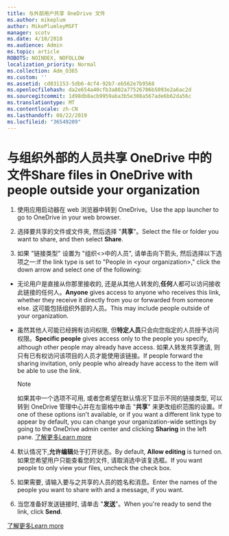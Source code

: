 ```yaml
---
title: 与外部用户共享 OneDrive 文件
ms.author: mikeplum
author: MikePlumleyMSFT
manager: scotv
ms.date: 4/10/2018
ms.audience: Admin
ms.topic: article
ROBOTS: NOINDEX, NOFOLLOW
localization_priority: Normal
ms.collection: Adm_O365
ms.custom: ''
ms.assetid: cd031153-5db6-4cf4-92b7-eb562e7b9568
ms.openlocfilehash: da2e654a40cfb3a802a77526706b5093e2a6ac2d
ms.sourcegitcommit: 1d98db8acb9959aba3b5e308a567ade6b62da56c
ms.translationtype: MT
ms.contentlocale: zh-CN
ms.lasthandoff: 08/22/2019
ms.locfileid: "36549209"
---
```

# <a name="share-files-in-onedrive-with-people-outside-your-organization"></a><span data-ttu-id="fb326-102">与组织外部的人员共享 OneDrive 中的文件</span><span class="sxs-lookup"><span data-stu-id="fb326-102">Share files in OneDrive with people outside your organization</span></span>

1. <span data-ttu-id="fb326-103">使用应用启动器在 web 浏览器中转到 OneDrive。</span><span class="sxs-lookup"><span data-stu-id="fb326-103">Use the app launcher to go to OneDrive in your web browser.</span></span> 
    
2. <span data-ttu-id="fb326-104">选择要共享的文件或文件夹, 然后选择 "**共享**"。</span><span class="sxs-lookup"><span data-stu-id="fb326-104">Select the file or folder you want to share, and then select **Share**.</span></span> 
    
3. <span data-ttu-id="fb326-105">如果 "链接类型" 设置为 "组织\<\>中的人员", 请单击向下箭头, 然后选择以下选项之一:</span><span class="sxs-lookup"><span data-stu-id="fb326-105">If the link type is set to "People in \<your organization\>," click the down arrow and select one of the following:</span></span> 
    
  - <span data-ttu-id="fb326-106">无论用户是直接从你那里接收的, 还是从其他人转发的,**任何**人都可以访问接收此链接的任何人。</span><span class="sxs-lookup"><span data-stu-id="fb326-106">**Anyone** gives access to anyone who receives this link, whether they receive it directly from you or forwarded from someone else.</span></span> <span data-ttu-id="fb326-107">这可能包括组织外部的人员。</span><span class="sxs-lookup"><span data-stu-id="fb326-107">This may include people outside of your organization.</span></span> 
    
  - <span data-ttu-id="fb326-108">虽然其他人可能已经拥有访问权限, 但**特定人员**只会向您指定的人员授予访问权限。</span><span class="sxs-lookup"><span data-stu-id="fb326-108">**Specific people** gives access only to the people you specify, although other people may already have access.</span></span> <span data-ttu-id="fb326-109">如果人转发共享邀请, 则只有已有权访问该项目的人员才能使用该链接。</span><span class="sxs-lookup"><span data-stu-id="fb326-109">If people forward the sharing invitation, only people who already have access to the item will be able to use the link.</span></span> 
    
    > [!NOTE]
    > <span data-ttu-id="fb326-110">如果其中一个选项不可用, 或者您希望在默认情况下显示不同的链接类型, 可以转到 OneDrive 管理中心并在左窗格中单击 "**共享**" 来更改组织范围的设置。</span><span class="sxs-lookup"><span data-stu-id="fb326-110">If one of these options isn't available, or if you want a different link type to appear by default, you can change your organization-wide settings by going to the OneDrive admin center and clicking **Sharing** in the left pane.</span></span> [<span data-ttu-id="fb326-111">了解更多</span><span class="sxs-lookup"><span data-stu-id="fb326-111">Learn more</span></span>](https://go.microsoft.com/fwlink/?linkid=871961)
  
4. <span data-ttu-id="fb326-112">默认情况下,**允许编辑**处于打开状态。</span><span class="sxs-lookup"><span data-stu-id="fb326-112">By default, **Allow editing** is turned on.</span></span> <span data-ttu-id="fb326-113">如果您希望用户只能查看您的文件, 请取消选中该复选框。</span><span class="sxs-lookup"><span data-stu-id="fb326-113">If you want people to only view your files, uncheck the check box.</span></span> 
    
5. <span data-ttu-id="fb326-114">如果需要, 请输入要与之共享的人员的姓名和消息。</span><span class="sxs-lookup"><span data-stu-id="fb326-114">Enter the names of the people you want to share with and a message, if you want.</span></span>
    
6. <span data-ttu-id="fb326-115">当您准备好发送链接时, 请单击 "**发送**"。</span><span class="sxs-lookup"><span data-stu-id="fb326-115">When you're ready to send the link, click **Send**.</span></span> 
    
[<span data-ttu-id="fb326-116">了解更多</span><span class="sxs-lookup"><span data-stu-id="fb326-116">Learn more</span></span>](https://go.microsoft.com/fwlink/?linkid=871861)
  

